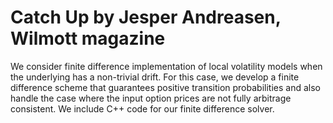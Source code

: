 # Catch Up by Jesper Andreasen, Wilmott magazine

We consider finite difference
implementation of local volatility models
when the underlying has a non-trivial drift.
For this case, we develop a finite difference
scheme that guarantees positive transition
probabilities and also handle the case where
the input option prices are not fully
arbitrage consistent. We include C++ code
for our finite difference solver.
